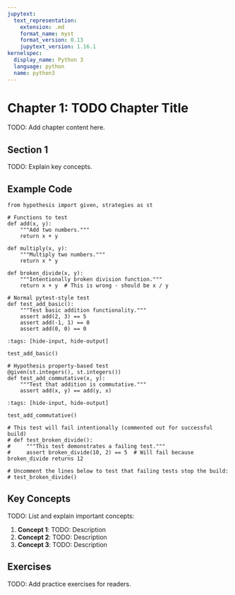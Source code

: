 ```yaml
---
jupytext:
  text_representation:
    extension: .md
    format_name: myst
    format_version: 0.13
    jupytext_version: 1.16.1
kernelspec:
  display_name: Python 3
  language: python
  name: python3
---
```


# Chapter 1: TODO Chapter Title

TODO: Add chapter content here.

## Section 1

TODO: Explain key concepts.

## Example Code

```{code-cell} python
from hypothesis import given, strategies as st

# Functions to test
def add(x, y):
    """Add two numbers."""
    return x + y

def multiply(x, y):
    """Multiply two numbers."""
    return x * y

def broken_divide(x, y):
    """Intentionally broken division function."""
    return x + y  # This is wrong - should be x / y
```

```{code-cell} python
# Normal pytest-style test
def test_add_basic():
    """Test basic addition functionality."""
    assert add(2, 3) == 5
    assert add(-1, 1) == 0
    assert add(0, 0) == 0
```

```{code-cell} python
:tags: [hide-input, hide-output]

test_add_basic()
```

```{code-cell} python
# Hypothesis property-based test
@given(st.integers(), st.integers())
def test_add_commutative(x, y):
    """Test that addition is commutative."""
    assert add(x, y) == add(y, x)
```

```{code-cell} python
:tags: [hide-input, hide-output]

test_add_commutative()
```

```{code-cell} python
# This test will fail intentionally (commented out for successful build)
# def test_broken_divide():
#     """This test demonstrates a failing test."""
#     assert broken_divide(10, 2) == 5  # Will fail because broken_divide returns 12

# Uncomment the lines below to test that failing tests stop the build:
# test_broken_divide()
```

## Key Concepts

TODO: List and explain important concepts:

1. **Concept 1**: TODO: Description
2. **Concept 2**: TODO: Description  
3. **Concept 3**: TODO: Description

## Exercises

TODO: Add practice exercises for readers.